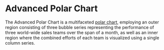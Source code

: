 # Advanced Polar Chart
The Advanced Polar Chart is a multifaceted [polar chart](https://api.highcharts.com/highcharts/chart.polar), employing an outer region consisting of three bubble series representing the performance of three world-wide sales teams over the span of a month, as well as an inner region where the combined efforts of each team is visualized using a single column series.
